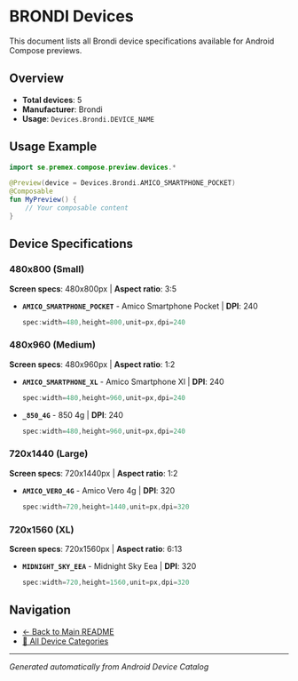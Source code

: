 # BRONDI Devices

This document lists all Brondi device specifications available for Android Compose previews.

## Overview

- **Total devices**: 5
- **Manufacturer**: Brondi
- **Usage**: `Devices.Brondi.DEVICE_NAME`

## Usage Example

```kotlin
import se.premex.compose.preview.devices.*

@Preview(device = Devices.Brondi.AMICO_SMARTPHONE_POCKET)
@Composable
fun MyPreview() {
    // Your composable content
}
```

## Device Specifications

### 480x800 (Small)

**Screen specs**: 480x800px | **Aspect ratio**: 3:5

- **`AMICO_SMARTPHONE_POCKET`** - Amico Smartphone Pocket | **DPI**: 240
  ```kotlin
  spec:width=480,height=800,unit=px,dpi=240
  ```

### 480x960 (Medium)

**Screen specs**: 480x960px | **Aspect ratio**: 1:2

- **`AMICO_SMARTPHONE_XL`** - Amico Smartphone Xl | **DPI**: 240
  ```kotlin
  spec:width=480,height=960,unit=px,dpi=240
  ```

- **`_850_4G`** -  850 4g | **DPI**: 240
  ```kotlin
  spec:width=480,height=960,unit=px,dpi=240
  ```

### 720x1440 (Large)

**Screen specs**: 720x1440px | **Aspect ratio**: 1:2

- **`AMICO_VERO_4G`** - Amico Vero 4g | **DPI**: 320
  ```kotlin
  spec:width=720,height=1440,unit=px,dpi=320
  ```

### 720x1560 (XL)

**Screen specs**: 720x1560px | **Aspect ratio**: 6:13

- **`MIDNIGHT_SKY_EEA`** - Midnight Sky Eea | **DPI**: 320
  ```kotlin
  spec:width=720,height=1560,unit=px,dpi=320
  ```

## Navigation

- [← Back to Main README](../../README.md)
- [📱 All Device Categories](../README.md)

---
*Generated automatically from Android Device Catalog*
